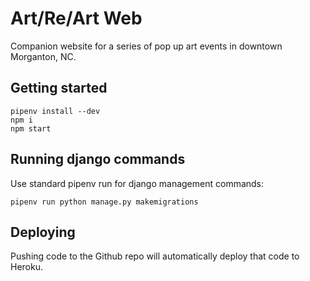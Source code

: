 # Art/Re/Art Web

Companion website for a series of pop up art events in downtown Morganton, NC.

## Getting started

    pipenv install --dev
    npm i
    npm start

## Running django commands

Use standard pipenv run for django management commands:

    pipenv run python manage.py makemigrations

## Deploying

Pushing code to the Github repo will automatically deploy that code to Heroku.

